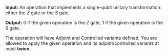 **Input:** An operation that implements a single-qubit unitary transformation:
either the $Z$ gate or the $S$ gate. 

**Output:**  0 if the given operation is the $Z$ gate, 1 if the given operation is the $S$ gate.

The operation will have Adjoint and Controlled variants defined.
You are allowed to apply the given operation and its adjoint/controlled variants at most **twice**.
